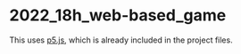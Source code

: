 # 2022_18h_web-based_game

This uses [p5.js](https://p5js.org/get-started/), which is already included in the project files.